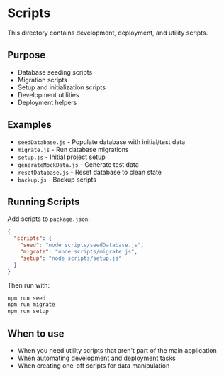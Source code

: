 # Scripts

This directory contains development, deployment, and utility scripts.

## Purpose

- Database seeding scripts
- Migration scripts
- Setup and initialization scripts
- Development utilities
- Deployment helpers

## Examples

- `seedDatabase.js` - Populate database with initial/test data
- `migrate.js` - Run database migrations
- `setup.js` - Initial project setup
- `generateMockData.js` - Generate test data
- `resetDatabase.js` - Reset database to clean state
- `backup.js` - Backup scripts

## Running Scripts

Add scripts to `package.json`:

```json
{
  "scripts": {
    "seed": "node scripts/seedDatabase.js",
    "migrate": "node scripts/migrate.js",
    "setup": "node scripts/setup.js"
  }
}
```

Then run with:
```bash
npm run seed
npm run migrate
npm run setup
```

## When to use

- When you need utility scripts that aren't part of the main application
- When automating development and deployment tasks
- When creating one-off scripts for data manipulation

